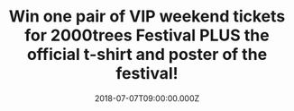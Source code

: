 ---
campaign-uuid: "c-b1a88a3c-f673-45cd-ade1-dde3aac05720"
type: "Competition"
category: "Tickets"
date: "2018-07-07T09:00:00.000Z"
end-date: "2018-07-10T23:59:00.000Z"
disable-form: false
is_promoted: true
has_entry_page: true
title: "Win one pair of VIP weekend tickets for 2000trees Festival PLUS the official\
  \ t-shirt and poster of the festival!"
competition-description: "<p>Win the chance to go along VIP style to this years amazing\
  \ 2000trees Festival taking place in Cheltenham next Thursday 12th, Friday 13th\
  \ and Saturday 14th July thanks to NME AAA!</p>\r\n<p>We are giving away one pair\
  \ of VIP weekend tickets for 2000trees Festival (no tent or bedding included) PLUS\
  \ the official t-shirt and poster of the festival for one lucky NME AAA member to\
  \ win!</p>\r\n<p>Wanna be there now? You know what to do…</p>"
hero-header: "Win one pair of VIP weekend tickets for 2000trees Festival PLUS the\
  \ official t-shirt and poster of the festival!"
terms-confirmation: "N/A"
banner-img: "https://assets.expresslyapp.com/asset-cd2a7d0f-3b98-4597-afc5-be63023ac77b.jpg"
logo-left-href: "https://www.twothousandtreesfestival.co.uk"
logo-left-image: "https://assets.expresslyapp.com/asset-733b1c1a-4e11-447f-b262-b7d274773b29.jpg"
logo-left-title: "2000trees Festival"
bg-image-hero: "https://assets.expresslyapp.com/asset-6042ec9a-32bb-45c9-bb85-e13ee79162af.jpg"
bg-image-first: "https://assets.expresslyapp.com/asset-abc61751-cdc0-4ace-9a99-80fbe5b33890.jpg"
bg-image-second: "https://assets.expresslyapp.com/asset-a55b1b9c-24c4-4a8a-ad78-d71ec3dd03ba.jpg"
bg-image-third: "https://assets.expresslyapp.com/asset-f39e27f9-819c-4140-a536-ecda43ca2738.jpg"
section1-content: "<p>The multi-award-winning 2000trees Festival is a 3 day extravaganza\
  \ set in the stunning Cotswold Hills. You’ll get a friendly, intimate atmosphere\
  \ plus amazing food and locally produced ciders, ales & lagers.</p>\r\n<p>Described\
  \ as one of the friendliest festivals you’ll ever go to!</p>"
section2-content: "<p>The UK very best, 100% fully independent rock music festival\
  \ is about the music and we’ll give over 130 of the best bands that the world has\
  \ to offer.</p>\r\n<p>Headliners such as At The Drive In, Enter Shikari and Twin\
  \ Atlantic, long with a host of other bands like Turnstile, Moose Blood, Arcane\
  \ Roots, Black Peaks, Marmozets, Creeper, Sløtface, Dream Wife and that is just\
  \ the beginning!</p>"
section3-content: "<p>If you want to come along with us… HURRY UP! enter the form\
  \ below for a chance to win one pair of VIP weekend tickets for 2000trees Festival\
  \ PLUS the official t-shirt and poster of the festival.</p>\r\n<p>2000trees, the\
  \ best weekend of your summer guaranteed.</p>\r\n<p>Good luck!</p>"
entry-title: "Win one pair of VIP weekend tickets for 2000trees Festival PLUS the\
  \ official shirt and poster of the festival."
entry-content: "Enter the draw to win one pair of VIP weekend tickets for 2000trees\
  \ Festival PLUS the official t-shirt and poster of the festival by completing the\
  \ form below before 23:59 on 10th of July 2018."
has-winner: false
prize-description: "One pair of VIP weekend tickets for 2000trees Festival.\r\nOne\
  \ limited 2000trees print poster\_(to be collected on site)?\r\nOne 2000trees t-shirt\
  \ (to be collected on site)"
prize-restrictions: "Winner is responsible for any transport costs to/from the event."
special-conditions: "No tent or bedding included"
---